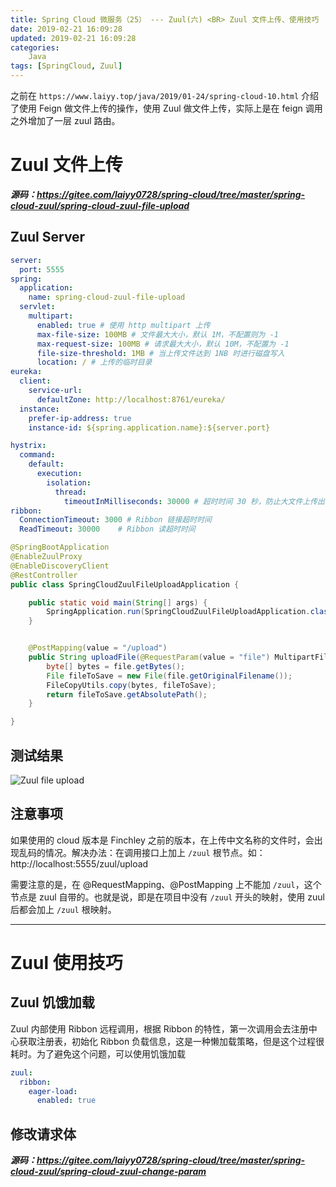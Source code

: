 ```yaml
---
title: Spring Cloud 微服务（25） --- Zuul(六) <BR> Zuul 文件上传、使用技巧
date: 2019-02-21 16:09:28
updated: 2019-02-21 16:09:28
categories:
    Java
tags: [SpringCloud, Zuul]
---
```



之前在 `https://www.laiyy.top/java/2019/01-24/spring-cloud-10.html` 介绍了使用 Feign 做文件上传的操作，使用 Zuul 做文件上传，实际上是在 feign 调用之外增加了一层 zuul 路由。

<!-- more -->

# Zuul 文件上传

***源码：https://gitee.com/laiyy0728/spring-cloud/tree/master/spring-cloud-zuul/spring-cloud-zuul-file-upload***

## Zuul Server

```yml
server:
  port: 5555
spring:
  application:
    name: spring-cloud-zuul-file-upload
  servlet:
    multipart:
      enabled: true # 使用 http multipart 上传
      max-file-size: 100MB # 文件最大大小，默认 1M，不配置则为 -1
      max-request-size: 100MB # 请求最大大小，默认 10M，不配置为 -1
      file-size-threshold: 1MB # 当上传文件达到 1NB 时进行磁盘写入
      location: / # 上传的临时目录
eureka:
  client:
    service-url:
      defaultZone: http://localhost:8761/eureka/
  instance:
    prefer-ip-address: true
    instance-id: ${spring.application.name}:${server.port}

hystrix:
  command:
    default:
      execution:
        isolation:
          thread:
            timeoutInMilliseconds: 30000 # 超时时间 30 秒，防止大文件上传出现超时
ribbon:
  ConnectionTimeout: 3000 # Ribbon 链接超时时间
  ReadTimeout: 30000    # Ribbon 读超时时间
```

```java
@SpringBootApplication
@EnableZuulProxy
@EnableDiscoveryClient
@RestController
public class SpringCloudZuulFileUploadApplication {

    public static void main(String[] args) {
        SpringApplication.run(SpringCloudZuulFileUploadApplication.class, args);
    }


    @PostMapping(value = "/upload")
    public String uploadFile(@RequestParam(value = "file") MultipartFile file) throws Exception {
        byte[] bytes = file.getBytes();
        File fileToSave = new File(file.getOriginalFilename());
        FileCopyUtils.copy(bytes, fileToSave);
        return fileToSave.getAbsolutePath();
    }

}
```

## 测试结果

![Zuul file upload](/images/spring-cloud/zuul/zuul-file-upload.png)


## 注意事项

如果使用的 cloud 版本是 Finchley 之前的版本，在上传中文名称的文件时，会出现乱码的情况。解决办法：在调用接口上加上 `/zuul` 根节点。如： http://localhost:5555/zuul/upload

需要注意的是，在 @RequestMapping、@PostMapping 上不能加 `/zuul`，这个节点是 zuul 自带的。也就是说，即是在项目中没有 `/zuul` 开头的映射，使用 zuul 后都会加上 `/zuul` 根映射。

---

# Zuul 使用技巧

## Zuul 饥饿加载

Zuul 内部使用 Ribbon 远程调用，根据 Ribbon 的特性，第一次调用会去注册中心获取注册表，初始化 Ribbon 负载信息，这是一种懒加载策略，但是这个过程很耗时。为了避免这个问题，可以使用饥饿加载

```yml
zuul:
  ribbon:
    eager-load:
      enabled: true
```

## 修改请求体

***源码：https://gitee.com/laiyy0728/spring-cloud/tree/master/spring-cloud-zuul/spring-cloud-zuul-change-param***

